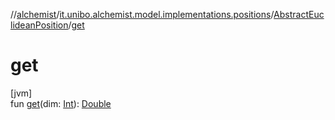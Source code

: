 //[alchemist](../../../index.md)/[it.unibo.alchemist.model.implementations.positions](../index.md)/[AbstractEuclideanPosition](index.md)/[get](get.md)

# get

[jvm]\
fun [get](get.md)(dim: [Int](https://kotlinlang.org/api/latest/jvm/stdlib/kotlin/-int/index.html)): [Double](https://kotlinlang.org/api/latest/jvm/stdlib/kotlin/-double/index.html)
